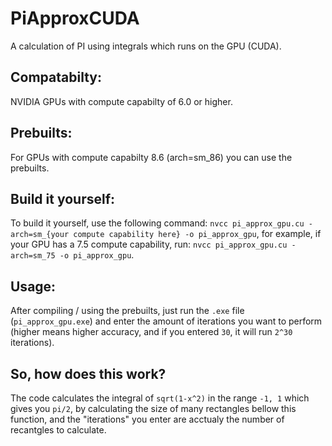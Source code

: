 # PiApproxCUDA
A calculation of PI using integrals which runs on the GPU (CUDA).

## Compatabilty:
NVIDIA GPUs with compute capabilty of 6.0 or higher.

## Prebuilts:
For GPUs with compute capabilty 8.6 (arch=sm_86) you can use the prebuilts.

## Build it yourself:
To build it yourself, use the following command: `nvcc pi_approx_gpu.cu -arch=sm_{your compute capability here} -o pi_approx_gpu`, for example, if your GPU has a 7.5 compute capability, run: `nvcc pi_approx_gpu.cu -arch=sm_75 -o pi_approx_gpu`.

## Usage:
After compiling / using the prebuilts, just run the `.exe` file (`pi_approx_gpu.exe`) and enter the amount of iterations you want to perform (higher means higher accuracy, and if you entered `30`, it will run `2^30` iterations).

## So, how does this work?
The code calculates the integral of `sqrt(1-x^2)` in the range `-1, 1` which gives you `pi/2`, by calculating the size of many rectangles bellow this function, and the "iterations" you enter are acctualy the number of recantgles to calculate.